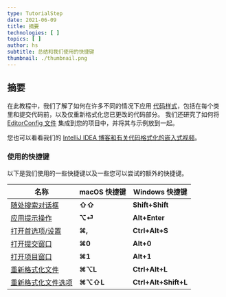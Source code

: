 ```yaml
---
type: TutorialStep
date: 2021-06-09
title: 摘要
technologies: [ ]
topics: [ ]
author: hs
subtitle: 总结和我们使用的快捷键
thumbnail: ./thumbnail.png
---
```


## 摘要
在此教程中，我们了解了如何在许多不同的情况下应用 [代码样式](https://www.jetbrains.com/help/idea/configuring-code-style.html)，包括在每个类里和提交代码前，以及仅重新格式化您已更改的代码部分。 我们还研究了如何将 [EditorConfig 文件](https://editorconfig.org/) 集成到您的项目中，并将其与示例放到一起。

您也可以看看我们的 [IntelliJ IDEA 博客和有关代码格式化的嵌入式视频](https://blog.jetbrains.com/idea/2020/06/code-formatting/)。

### 使用的快捷键
以下是我们使用的一些快捷键以及一些您可以尝试的额外的快捷键。

| 名称                                                                                              | macOS 快捷键 | Windows 快捷键          |
| ----------------------------------------------------------------------------------------------- | --------- | -------------------- |
| [随处搜索对话框](https://www.jetbrains.com/help/idea/searching-everywhere.html)                        | **⇧⇧**    | **Shift+Shift**      |
| [应用提示操作](https://www.jetbrains.com/help/idea/intention-actions.html#apply-intention-actions)    | **⌥⏎**    | **Alt+Enter**        |
| [打开首选项/设置](https://www.jetbrains.com/help/idea/configure-project-settings.html)                 | **⌘,**    | **Ctrl+Alt+S**       |
| [打开提交窗口](https://www.jetbrains.com/help/idea/commit-and-push-changes.html#commit)               | **⌘0**    | **Alt+0**            |
| [打开项目窗口](https://www.jetbrains.com/help/idea/project-tool-window.html)                          | **⌘1**    | **Alt+1**            |
| [重新格式化文件](https://www.jetbrains.com/help/idea/reformat-and-rearrange-code.html#reformat_code)   | **⌘⌥L**   | **Ctrl+Alt+L**       |
| [重新格式化文件选项](https://www.jetbrains.com/help/idea/reformat-and-rearrange-code.html#reformat_file) | **⌘⌥⇧L**  | **Ctrl+Alt+Shift+L** |


